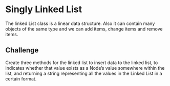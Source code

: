 # Singly Linked List
The linked List class is a linear data structure. Also it can contain many objects of the same type and we can add items, change items and remove items.
## Challenge
Create  three methods for the linked list to insert data to the linked list, to indicates whether that value exists as a Node’s value somewhere within the list, and returning a string representing all the values in the Linked List in a certain format.